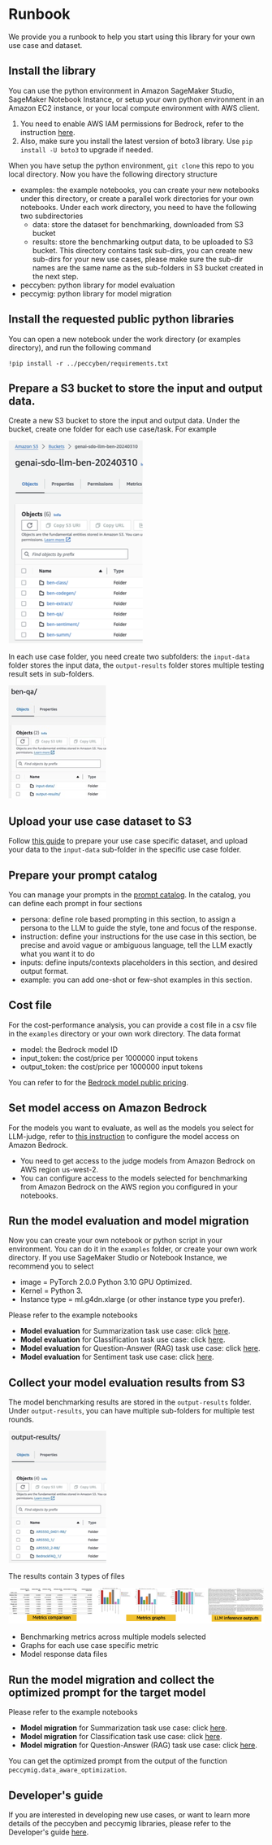 # Runbook

We provide you a runbook to help you start using this library for your own use case and dataset.  

## Install the library

You can use the python environment in Amazon SageMaker Studio, SageMaker Notebook Instance, or setup your own python environment in an Amazon EC2 instance, or your local compute environment with AWS client. 
1. You need to enable AWS IAM permissions for Bedrock, refer to the instruction [here](https://github.com/aws-samples/amazon-bedrock-workshop/tree/main?tab=readme-ov-file#enable-aws-iam-permissions-for-bedrock).   
2. Also, make sure you install the latest version of boto3 library. Use `pip install -U boto3` to upgrade if needed.  

When you have setup the python environment, `git clone` this repo to you local directory. Now you have the following directory structure 
- examples: the example notebooks, you can create your new notebooks under this directory, or create a parallel work directories for your own notebooks. Under each work directory, you need to have the following two subdirectories   
   - data: store the dataset for benchmarking, downloaded from S3 bucket 
   - results: store the benchmarking output data, to be uploaded to S3 bucket. This directory contains task sub-dirs, you can create new sub-dirs for your new use cases, please make sure the sub-dir names are the same name as the sub-folders in S3 bucket created in the next step.   
- peccyben: python library for model evaluation
- peccymig: python library for model migration

## Install the requested public python libraries 

You can open a new notebook under the work directory (or examples directory), and run the following command 
```
!pip install -r ../peccyben/requirements.txt 
```

## Prepare a S3 bucket to store the input and output data.  

Create a new S3 bucket to store the input and output data. Under the bucket, create one folder for each use case/task. For example 

![Alt text](/images/S3_bucket_folders.png)

In each use case folder, you need create two subfolders: the `input-data` folder stores the input data, the `output-results` folder stores multiple testing result sets in sub-folders. 

![Alt text](/images/s3_subfolders.png)

## Upload your use case dataset to S3

Follow [this guide](/data/README.md) to prepare your use case specific dataset, and upload your data to the `input-data` sub-folder in the specific use case folder.  

## Prepare your prompt catalog 

You can manage your prompts in the [prompt catalog](/examples/prompt_catalog.json). In the catalog, you can define each prompt in four sections 
* persona: define role based prompting in this section, to assign a persona to the LLM to guide the style, tone and focus of the response. 
* instruction: define your instructions for the use case in this section, be precise and avoid vague or ambiguous language, tell the LLM exactly what you want it to do  
* inputs: define inputs/contexts placeholders in this section, and desired output format. 
* example: you can add one-shot or few-shot examples in this section. 

## Cost file 

For the cost-performance analysis, you can provide a cost file in a csv file in the `examples` directory or your own work directory. The data format 
- model: the Bedrock model ID
- input_token: the cost/price per 1000000 input tokens
- output_token: the cost/price per 1000000 input tokens

You can refer to for the [Bedrock model public pricing](https://aws.amazon.com/bedrock/pricing/). 

## Set model access on Amazon Bedrock 

For the models you want to evaluate, as well as the models you select for LLM-judge, refer to [this instruction](https://docs.aws.amazon.com/bedrock/latest/userguide/model-access-modify.html) to configure the model access on Amazon Bedrock. 
- You need to get access to the judge models from Amazon Bedrock on AWS region us-west-2. 
- You can configure access to the models selected for benchmarking from Amazon Bedrock on the AWS region you configured in your notebooks. 

## Run the model evaluation and model migration 

Now you can create your own notebook or python script in your environment. You can do it in the `examples` folder, or create your own work directory. If you use SageMaker Studio or Notebook Instance, we recommend you to select     
- image = PyTorch 2.0.0 Python 3.10 GPU Optimized.   
- Kernel = Python 3.
- Instance type = ml.g4dn.xlarge (or other instance type you prefer).

Please refer to the example notebooks 
* **Model evaluation** for Summarization task use case: click [here](examples/summarization_example.ipynb).   
* **Model evaluation** for Classification task use case: click [here](examples/classification_example.ipynb).  
* **Model evaluation** for Question-Answer (RAG) task use case: click [here](examples/ragqa_example.ipynb).   
* **Model evaluation** for Sentiment task use case: click [here](examples/sentiment_example.ipynb).  

## Collect your model evaluation results from S3

The model benchmarking results are stored in the `output-results` folder. Under `output-results`, you can have multiple sub-folders for multiple test rounds.  

![Alt text](/images/s3_output_subfolders.png)

The results contain 3 types of files 

![Alt text](/images/s3_output_files.png)

- Benchmarking metrics across multiple models selected 
- Graphs for each use case specific metric 
- Model response data files
 
## Run the model migration and collect the optimized prompt for the target model 

Please refer to the example notebooks 
* **Model migration** for Summarization task use case: click [here](examples/summarizatione_2emig_example.ipynb).   
* **Model migration** for Classification task use case: click [here](examples/classification_e2emig_example.ipynb).  
* **Model migration** for Question-Answer (RAG) task use case: click [here](examples/ragqa_e2emig_example.ipynb).

You can get the optimized prompt from the output of the function `peccymig.data_aware_optimization`.

## Developer's guide 

If you are interested in developing new use cases, or want to learn more details of the peccyben and peccymig libraries, please refer to the Developer's guide [here](DevGuide.md).  







